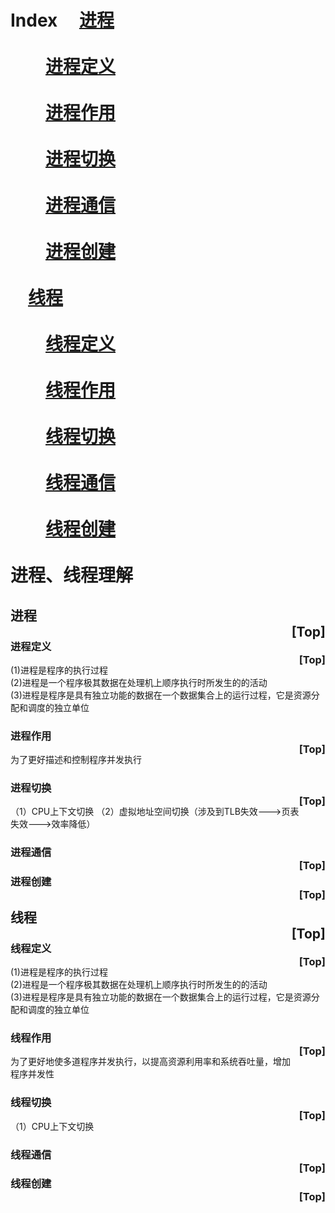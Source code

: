 <a name="index">**Index**</a>
&emsp;<a href="#0">进程<br></a>  
&emsp;&emsp;<a href="#1">进程定义<br> </a>  
&emsp;&emsp;<a href="#2">进程作用<br></a>  
&emsp;&emsp;<a href="#3">进程切换<br> </a>  
&emsp;&emsp;<a href="#4">进程通信<br></a>  
&emsp;&emsp;<a href="#5">进程创建<br> </a>  
&emsp;<a href="#6">线程<br></a>  
&emsp;&emsp;<a href="#7">线程定义<br> </a>  
&emsp;&emsp;<a href="#8">线程作用<br></a>  
&emsp;&emsp;<a href="#9">线程切换<br> </a>  
&emsp;&emsp;<a href="#10">线程通信<br></a>  
&emsp;&emsp;<a href="#11">线程创建<br> </a>  
进程、线程理解
====================
## <a name="0">进程<br></a><a style="float:right;text-decoration:none;" href="#index">[Top]</a>

### <a name="1">进程定义<br> </a><a style="float:right;text-decoration:none;" href="#index">[Top]</a>
(1)进程是程序的执行过程<br>
(2)进程是一个程序极其数据在处理机上顺序执行时所发生的的活动<br>
(3)进程是程序是具有独立功能的数据在一个数据集合上的运行过程，它是资源分配和调度的独立单位<br>
### <a name="2">进程作用<br></a><a style="float:right;text-decoration:none;" href="#index">[Top]</a>
为了更好描述和控制程序并发执行<br>

### <a name="3">进程切换<br> </a><a style="float:right;text-decoration:none;" href="#index">[Top]</a>
（1）CPU上下文切换
（2）虚拟地址空间切换（涉及到TLB失效--->页表失效--->效率降低）

### <a name="4">进程通信<br></a><a style="float:right;text-decoration:none;" href="#index">[Top]</a>




### <a name="5">进程创建<br> </a><a style="float:right;text-decoration:none;" href="#index">[Top]</a>


## <a name="6">线程<br></a><a style="float:right;text-decoration:none;" href="#index">[Top]</a>

### <a name="7">线程定义<br> </a><a style="float:right;text-decoration:none;" href="#index">[Top]</a>
(1)进程是程序的执行过程<br>
(2)进程是一个程序极其数据在处理机上顺序执行时所发生的的活动<br>
(3)进程是程序是具有独立功能的数据在一个数据集合上的运行过程，它是资源分配和调度的独立单位<br>
### <a name="8">线程作用<br></a><a style="float:right;text-decoration:none;" href="#index">[Top]</a>
为了更好地使多道程序并发执行，以提高资源利用率和系统吞吐量，增加程序并发性<br>
### <a name="9">线程切换<br> </a><a style="float:right;text-decoration:none;" href="#index">[Top]</a>
（1）CPU上下文切换

### <a name="10">线程通信<br></a><a style="float:right;text-decoration:none;" href="#index">[Top]</a>



### <a name="11">线程创建<br> </a><a style="float:right;text-decoration:none;" href="#index">[Top]</a>
